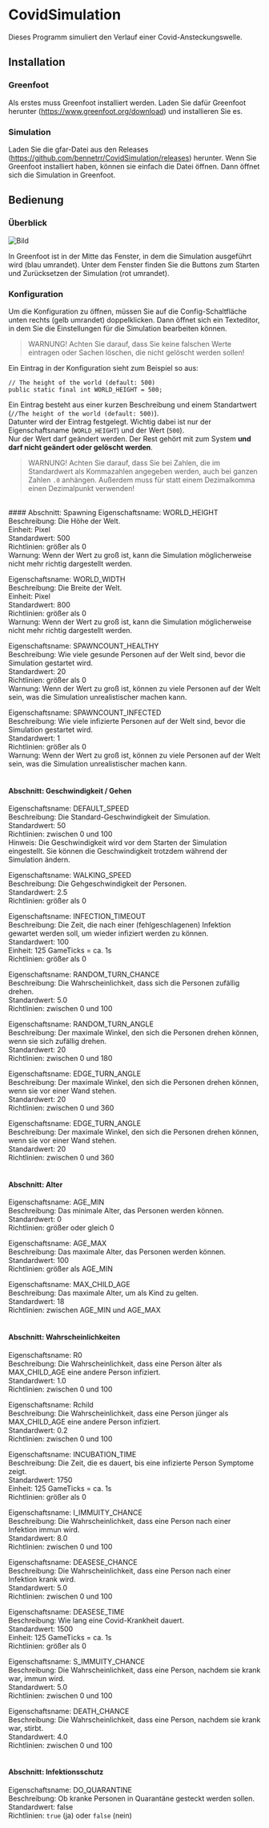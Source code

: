 # CovidSimulation
Dieses Programm simuliert den Verlauf einer Covid-Ansteckungswelle.

## Installation

### Greenfoot
Als erstes muss Greenfoot installiert werden. Laden Sie dafür Greenfoot herunter (<https://www.greenfoot.org/download>) und installieren Sie es.

### Simulation
Laden Sie die gfar-Datei aus den Releases (<https://github.com/bennetrr/CovidSimulation/releases>) herunter. Wenn Sie Greenfoot installiert haben, können sie einfach die Datei öffnen. Dann öffnet sich die Simulation in Greenfoot.

## Bedienung
### Überblick
![Bild](https://user-images.githubusercontent.com/76742318/122563027-02e75280-d044-11eb-82b4-5e55f0211f21.png)

In Greenfoot ist in der Mitte das Fenster, in dem die Simulation ausgeführt wird (blau umrandet). Unter dem Fenster finden Sie die Buttons zum Starten und Zurücksetzen der Simulation (rot umrandet).


### Konfiguration
Um die Konfiguration zu öffnen, müssen Sie auf die Config-Schaltfläche unten rechts (gelb umrandet) doppelklicken. Dann öffnet sich ein Texteditor, in dem Sie die Einstellungen für die Simulation bearbeiten können.

> WARNUNG!
> Achten Sie darauf, dass Sie keine falschen Werte eintragen oder Sachen löschen, die nicht gelöscht werden sollen!


Ein Eintrag in der Konfiguration sieht zum Beispiel so aus:

```
// The height of the world (default: 500)
public static final int WORLD_HEIGHT = 500;
```
Ein Eintrag besteht aus einer kurzen Beschreibung und einem Standartwert (`//The height of the world (default: 500)`).<br>
Datunter wird der Eintrag festgelegt. Wichtig dabei ist nur der Eigenschaftsname (`WORLD_HEIGHT`) und der Wert (`500`).<br>
Nur der Wert darf geändert werden. Der Rest gehört mit zum System **und darf nicht geändert oder gelöscht werden**.

> WARNUNG!
> Achten Sie darauf, dass Sie bei Zahlen, die im Standardwert als Kommazahlen angegeben werden, auch bei ganzen Zahlen `.0` anhängen. Außerdem muss für statt einem Dezimalkomma einen Dezimalpunkt verwenden!

<br>
#### Abschnitt: Spawning
Eigenschaftsname: WORLD_HEIGHT<br>
Beschreibung: Die Höhe der Welt.<br>
Einheit: Pixel<br>
Standardwert: 500<br>
Richtlinien: größer als 0<br>
Warnung: Wenn der Wert zu groß ist, kann die Simulation möglicherweise nicht mehr richtig dargestellt werden.<br>

Eigenschaftsname: WORLD_WIDTH<br>
Beschreibung: Die Breite der Welt.<br>
Einheit: Pixel<br>
Standardwert: 800<br>
Richtlinien: größer als 0<br>
Warnung: Wenn der Wert zu groß ist, kann die Simulation möglicherweise nicht mehr richtig dargestellt werden.<br>

Eigenschaftsname: SPAWNCOUNT_HEALTHY<br>
Beschreibung: Wie viele gesunde Personen auf der Welt sind, bevor die Simulation gestartet wird.<br>
Standardwert: 20<br>
Richtlinien: größer als 0<br>
Warnung: Wenn der Wert zu groß ist, können zu viele Personen auf der Welt sein, was die Simulation unrealistischer machen kann.<br>

Eigenschaftsname: SPAWNCOUNT_INFECTED<br>
Beschreibung: Wie viele infizierte Personen auf der Welt sind, bevor die Simulation gestartet wird.<br>
Standardwert: 1<br>
Richtlinien: größer als 0<br>
Warnung: Wenn der Wert zu groß ist, können zu viele Personen auf der Welt sein, was die Simulation unrealistischer machen kann.<br><br>

#### Abschnitt: Geschwindigkeit / Gehen
Eigenschaftsname: DEFAULT_SPEED<br>
Beschreibung: Die Standard-Geschwindigkeit der Simulation.<br>
Standardwert: 50<br>
Richtlinien: zwischen 0 und 100<br>
Hinweis: Die Geschwindigkeit wird vor dem Starten der Simulation eingestellt. Sie können die Geschwindigkeit trotzdem während der Simulation ändern.<br>

Eigenschaftsname: WALKING_SPEED<br>
Beschreibung: Die Gehgeschwindigkeit der Personen.<br>
Standardwert: 2.5<br>
Richtlinien: größer als 0<br>

Eigenschaftsname: INFECTION_TIMEOUT<br>
Beschreibung: Die Zeit, die nach einer (fehlgeschlagenen) Infektion gewartet werden soll, um wieder infiziert werden zu können.<br>
Standardwert: 100<br>
Einheit: 125 GameTicks = ca. 1s<br>
Richtlinien: größer als 0<br>

Eigenschaftsname: RANDOM_TURN_CHANCE<br>
Beschreibung: Die Wahrscheinlichkeit, dass sich die Personen zufällig drehen.<br>
Standardwert: 5.0<br>
Richtlinien: zwischen 0 und 100<br>

Eigenschaftsname: RANDOM_TURN_ANGLE<br>
Beschreibung: Der maximale Winkel, den sich die Personen drehen können, wenn sie sich zufällig drehen.<br>
Standardwert: 20<br>
Richtlinien: zwischen 0 und 180<br>

Eigenschaftsname: EDGE_TURN_ANGLE<br>
Beschreibung: Der maximale Winkel, den sich die Personen drehen können, wenn sie vor einer Wand stehen.<br>
Standardwert: 20<br>
Richtlinien: zwischen 0 und 360<br>

Eigenschaftsname: EDGE_TURN_ANGLE<br>
Beschreibung: Der maximale Winkel, den sich die Personen drehen können, wenn sie vor einer Wand stehen.<br>
Standardwert: 20<br>
Richtlinien: zwischen 0 und 360<br><br>

#### Abschnitt: Alter
Eigenschaftsname: AGE_MIN<br>
Beschreibung: Das minimale Alter, das Personen werden können.<br>
Standardwert: 0<br>
Richtlinien: größer oder gleich 0<br>

Eigenschaftsname: AGE_MAX<br>
Beschreibung: Das maximale Alter, das Personen werden können.<br>
Standardwert: 100<br>
Richtlinien: größer als AGE_MIN<br>

Eigenschaftsname: MAX_CHILD_AGE<br>
Beschreibung: Das maximale Alter, um als Kind zu gelten.<br>
Standardwert: 18<br>
Richtlinien: zwischen AGE_MIN und AGE_MAX<br><br>

#### Abschnitt: Wahrscheinlichkeiten
Eigenschaftsname: R0<br>
Beschreibung: Die Wahrscheinlichkeit, dass eine Person älter als MAX_CHILD_AGE eine andere Person infiziert.<br>
Standardwert: 1.0<br>
Richtlinien: zwischen 0 und 100<br>

Eigenschaftsname: Rchild<br>
Beschreibung: Die Wahrscheinlichkeit, dass eine Person jünger als MAX_CHILD_AGE eine andere Person infiziert.<br>
Standardwert: 0.2<br>
Richtlinien: zwischen 0 und 100<br>

Eigenschaftsname: INCUBATION_TIME<br>
Beschreibung: Die Zeit, die es dauert, bis eine infizierte Person Symptome zeigt.<br>
Standardwert: 1750<br>
Einheit: 125 GameTicks = ca. 1s<br>
Richtlinien: größer als 0<br>

Eigenschaftsname: I_IMMUITY_CHANCE<br>
Beschreibung: Die Wahrscheinlichkeit, dass eine Person nach einer Infektion immun wird.<br>
Standardwert: 8.0<br>
Richtlinien: zwischen 0 und 100<br>

Eigenschaftsname: DEASESE_CHANCE<br>
Beschreibung: Die Wahrscheinlichkeit, dass eine Person nach einer Infektion krank wird.<br>
Standardwert: 5.0<br>
Richtlinien: zwischen 0 und 100<br>

Eigenschaftsname: DEASESE_TIME<br>
Beschreibung: Wie lang eine Covid-Krankheit dauert.<br>
Standardwert: 1500<br>
Einheit: 125 GameTicks = ca. 1s<br>
Richtlinien: größer als 0<br>

Eigenschaftsname: S_IMMUITY_CHANCE<br>
Beschreibung: Die Wahrscheinlichkeit, dass eine Person, nachdem sie krank war, immun wird.<br>
Standardwert: 5.0<br>
Richtlinien: zwischen 0 und 100<br>

Eigenschaftsname: DEATH_CHANCE<br>
Beschreibung: Die Wahrscheinlichkeit, dass eine Person, nachdem sie krank war, stirbt.<br>
Standardwert: 4.0<br>
Richtlinien: zwischen 0 und 100<br><br>

#### Abschnitt: Infektionsschutz
Eigenschaftsname: DO_QUARANTINE<br>
Beschreibung: Ob kranke Personen in Quarantäne gesteckt werden sollen.<br>
Standardwert: false<br>
Richtlinien: `true` (ja) oder `false` (nein)<br>

